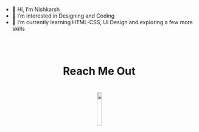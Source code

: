 - 👋 Hi, I’m Nishkarsh
- 👀 I’m interested in Designing and Coding
- 🌱 I’m currently learning HTML-CSS, UI Design and exploring a few more skills

<br><br>
<h1 align="center"> Reach Me Out
  <h1 align="center">
  <a href="https://discord.com/channels/@me/880416363192123442"><img width=15% src="https://user-images.githubusercontent.com/93878984/145679929-b3415afd-a39a-4053-8d6f-4bcadfc33a22.png"/></a>
                                                                                                    
<!---
Nishkarshkp/Nishkarshkp is a ✨ special ✨ repository because its `README.md` (this file) appears on your GitHub profile.
You can click the Preview link to take a look at your changes.
--->

